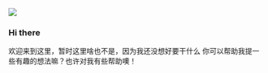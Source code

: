 ![](https://github-readme-stats.vercel.app/api?username=yggdrasill-tree&theme=dark)
### Hi there
欢迎来到这里，暂时这里啥也不是，因为我还没想好要干什么
你可以帮助我提一些有趣的想法嘛？也许对我有些帮助噢！
<!--
**yggdrasill-tree/yggdrasill-tree** is a ✨ _special_ ✨ repository because its `README.md` (this file) appears on your GitHub profile.

Here are some ideas to get you started:

- 🔭 I’m currently working on ...
- 🌱 I’m currently learning ...
- 👯 I’m looking to collaborate on ...
- 🤔 I’m looking for help with ...
- 💬 Ask me about ...
- 📫 How to reach me: ...
- 😄 Pronouns: ...
- ⚡ Fun fact: 
-->
